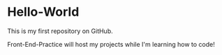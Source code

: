 # Hello-World

This is my first repository on GitHub.

Front-End-Practice will host my projects while I'm learning how to code!
